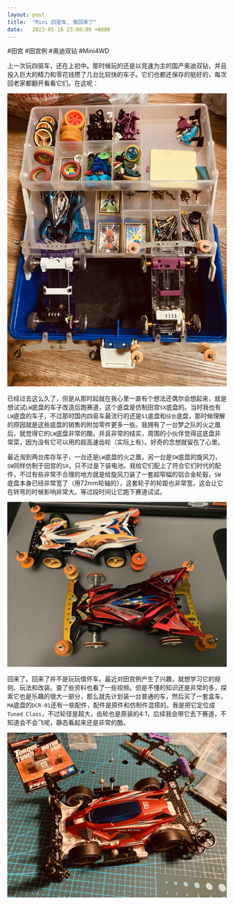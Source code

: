 ```yaml
---
layout: post
title:  "Mini 四驱车, 我回来了"
date:   2023-05-16 23:00:00 +0800
---
```



#田宫 #田宫例 #奥迪双钻 #Mini4WD

上一次玩四驱车，还在上初中。那时候玩的还是以竞速为主的国产奥迪双钻，并且投入巨大的精力和零花钱攒了几台比较快的车子。它们也都还保存的挺好的，每次回老家都翻开看看它们。在这呢：

<img alt-text="my old mini4WDs" width="800" src="https://raw.githubusercontent.com/eowl/my-images/main/2023/05/IMG_1334.jpg" />

已经过去这么久了，但是从那时起就在我心里一直有个想法还偶尔会想起来，就是想试试`LW`底盘的车子改造后跑赛道，这个底盘是仿制田宫`SX`底盘的。当时我也有`LW`底盘的车子，不过那时国内四驱车最流行的还是`S1`底盘和`综合`底盘，那时候理解的原因就是这些底盘的销售的附加零件更多一些。我拥有了一台梦之队的火之凰后，就觉得它的`LW`底盘非常的酷，并且非常的结实，周围的小伙伴觉得这底盘非常菜，因为没有它可以用的超高速齿轮（实际上有）。好奇的念想就留在了心里。

最近淘到两台库存车子，一台还是`LW`底盘的火之凰，另一台是`SW`底盘的旋风刀，`SW`同样仿制于田宫的`SX`，只不过是下装电池。我给它们配上了符合它们时代的配件，不过有些非常不合理的地方就是给旋风刀装了一套超窄幅的铝合金轮毂，`SW`底盘本身已经非常宽了（用72mm轮轴的），这套轮子的轮距也非常宽，这会让它在转弯的时候影响非常大。等过段时间让它跑下赛道试试。

<img alt-text="my new old mini4WDs" width="800" src="https://raw.githubusercontent.com/eowl/my-images/main/2023/05/IMG_6292.jpg" />

回来了。回来了并不是玩玩情怀车。最近对田宫例产生了兴趣，就想学习它的规则、玩法和改装。查了些资料也看了一些视频。但是不懂的知识还是非常的多，探索它也是乐趣的很大一部分，那么就先计划装一台普通的车，然后买了一套盒车，`MA`底盘的`DCR-01`还有一些配件，配件是原件和仿制件混搭的。我是把它定位成`Tuned Class`，不过轮径是超大，齿轮也是原装的4:1，后续我会带它去下赛道，不知道会不会飞呢，静态看起来还是非常的酷。

<img alt-text="my first tuned class" width="800" src="https://raw.githubusercontent.com/eowl/my-images/main/2023/05/IMG_6318.jpg" />
